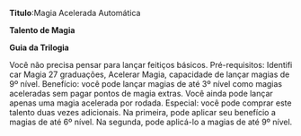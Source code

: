 **Titulo**:Magia Acelerada Automática

**Talento de Magia**

**Guia da Trilogia**

 Você não precisa pensar para lançar feitiços básicos. Pré-requisitos: Identifi car Magia 27 graduações, Acelerar Magia, capacidade de lançar magias de 9º nível. Benefício: você pode lançar magias de até 3º nível como magias aceleradas sem pagar pontos de magia extras. Você ainda pode lançar apenas uma magia acelerada por rodada. Especial: você pode comprar este talento duas vezes adicionais. Na primeira, pode aplicar seu benefício a magias de até 6º nível. Na segunda, pode aplicá-lo a magias de até 9º nível.